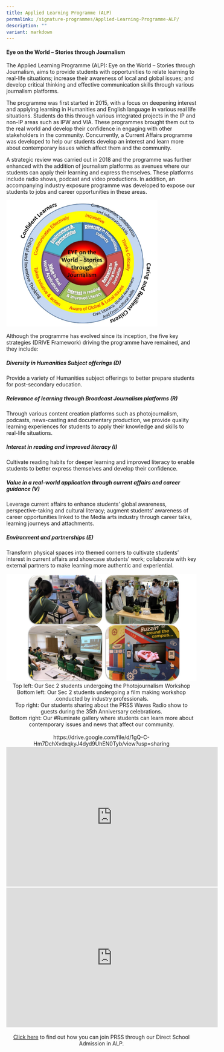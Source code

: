 ```yaml
---
title: Applied Learning Programme (ALP)
permalink: /signature-programmes/Applied-Learning-Programme-ALP/
description: ""
variant: markdown
---
```

#### **Eye on the World – Stories through Journalism**

The Applied Learning Programme (ALP): Eye on the World – Stories through Journalism, aims to provide students with opportunities to relate learning to real-life situations; increase their awareness of local and global issues; and develop critical thinking and effective communication skills through various journalism platforms.

The programme was first started in 2015, with a focus on deepening interest and applying learning in Humanities and English language in various real life situations. Students do this through various integrated projects in the IP and non-IP areas such as IPW and VIA. These programmes brought them out to the real world and develop their confidence in engaging with other stakeholders in the community. Concurrently, a Current Affairs programme was developed to help our students develop an interest and learn more about contemporary issues which affect them and the community.
  
A strategic review was carried out in 2018 and the programme was further enhanced with the addition of journalism platforms as avenues where our students can apply their learning and express themselves. These platforms include radio shows, podcast and video productions. In addition, an accompanying industry exposure programme was developed to expose our students to jobs and career opportunities in these areas.

<img height="auto" width="400" max="" src="/images/Eye%20on%20the%20world.png">

Although the programme has evolved since its inception, the five key strategies (DRIVE Framework) driving the programme have remained, and they include:  

##### **Diversity in Humanities Subject offerings (D)**

Provide a variety of Humanities subject offerings to better prepare students for post-secondary education.

##### **Relevance of learning through Broadcast Journalism platforms (R)**

Through various content creation platforms such as photojournalism, podcasts, news-casting and documentary production, we provide quality learning experiences for students to apply their knowledge and skills to real-life situations.

##### **Interest in reading and improved literacy (I)**

Cultivate reading habits for deeper learning and improved literacy to enable students to better express themselves and develop their confidence.

##### **Value in a real-world application through current affairs and career guidance (V)**

Leverage current affairs to enhance students’ global awareness, perspective-taking and cultural literacy; augment students’ awareness of career opportunities linked to the Media arts industry through career talks, learning journeys and attachments.

##### **Environment and partnerships (E)**

Transform physical spaces into themed corners to cultivate students’ interest in current affairs and showcase students’ work; collaborate with key external partners to make learning more authentic and experiential.

<img height="auto" width="600" max="" src="/images/Photos%20for%20ALP.jpeg">

<center>Top left: Our Sec 2 students undergoing the Photojournalism Workshop
<br>Bottom left: Our Sec 2 students undergoing a film making workshop .conducted by industry professionals.<br>Top right: Our students sharing about the PRSS Waves Radio show to guests during the 35th Anniversary celebrations.
<br>Bottom right: Our #Ruminate gallery where students can learn more about contemporary issues and news that affect our community. 
<br><br>
https://drive.google.com/file/d/1gQ-C-Hm7DchXvdxqkyJ4dyd9UhEN0Tyb/view?usp=sharing
<iframe width="560" height="369" src="https://www.youtube.com/embed/SHelsGz7fbw" title="YouTube video player" frameborder="0" allow="accelerometer; autoplay; clipboard-write; encrypted-media; gyroscope; picture-in-picture" allowfullscreen=""></iframe>
<br>
<iframe allowfullscreen="true" height="369" width="560" frameborder="0" src="https://docs.google.com/presentation/d/1u2bqYOlYKGSmtsRYOwCuHjLjR_YirObR0Xidi6O1y4g/embed?start=false&amp;loop=false&amp;delayms=3000"></iframe>

[Click here](/useful-links/direct-school-admission-dsa/dsa-alp-in-humanities-and-english-language) to find out how you can join PRSS through our Direct School Admission in ALP.</center>